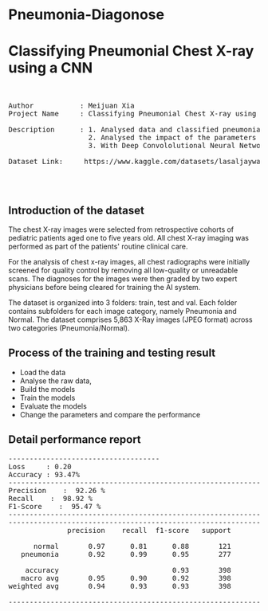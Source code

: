 # Pneumonia-Diagonose
# Classifying Pneumonial Chest X-ray using a CNN

<pre>


Author           : Meijuan Xia
Project Name     : Classifying Pneumonial Chest X-ray using a CNN
                   
Description      : 1. Analysed data and classified pneumonial from Chest X-Ray images using Custom Deep Convololutional Neural Network with 5856 images 
                   2. Analysed the impact of the parameters and counts of training and validation data on performence
                   3. With Deep Convololutional Neural Network attained testing accuracy 93.47% and loss 0.20.

Dataset Link:     https://www.kaggle.com/datasets/lasaljaywardena/pneumonia-chest-x-ray-dataset



</pre>

## Introduction of the dataset



The chest X-ray images were selected from retrospective cohorts of pediatric patients aged one to five years old. All chest X-ray imaging was performed as part of the patients' routine clinical care.

For the analysis of chest x-ray images, all chest radiographs were initially screened for quality control by removing all low-quality or unreadable scans. The diagnoses for the images were then graded by two expert physicians before being cleared for training the AI system. 

The dataset is organized into 3 folders: train, test and val. Each folder contains subfolders for each image category, namely Pneumonia and Normal. The dataset comprises 5,863 X-Ray images (JPEG format) across two categories (Pneumonia/Normal).


## Process of the training and testing result

- Load the data
- Analyse the raw data,  
- Build the models
- Train the models
- Evaluate the models
- Change the parameters and compare the performance

## Detail performance report
<pre>
------------------------------------
Loss     : 0.20  
Accuracy : 93.47%
--------------------------------------------------------------------------------
Precision    :  92.26 % 
Recall    :  98.92 % 
F1-Score    :  95.47 % 
--------------------------------------------------------------------------------
--------------------------------------------------------------------------------
              precision    recall  f1-score   support

      normal       0.97      0.81      0.88       121
   pneumonia       0.92      0.99      0.95       277

    accuracy                           0.93       398
   macro avg       0.95      0.90      0.92       398
weighted avg       0.94      0.93      0.93       398

--------------------------------------------------------------------------------
</pre>
